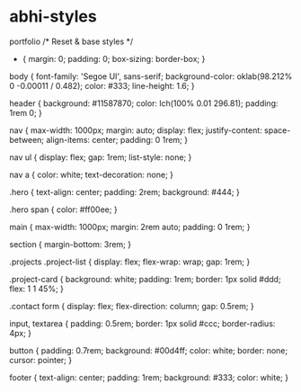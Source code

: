 # abhi-styles
portfolio
/* Reset & base styles */
* {
  margin: 0;
  padding: 0;
  box-sizing: border-box;
}

body {
  font-family: 'Segoe UI', sans-serif;
  background-color: oklab(98.212% 0 -0.00011 / 0.482);
  color: #333;
  line-height: 1.6;
}

header {
  background: #11587870;
  color: lch(100% 0.01 296.81);
  padding: 1rem 0;
}

nav {
  max-width: 1000px;
  margin: auto;
  display: flex;
  justify-content: space-between;
  align-items: center;
  padding: 0 1rem;
}

nav ul {
  display: flex;
  gap: 1rem;
  list-style: none;
}

nav a {
  color: white;
  text-decoration: none;
}

.hero {
  text-align: center;
  padding: 2rem;
  background: #444;
}

.hero span {
  color: #ff00ee;
}

main {
  max-width: 1000px;
  margin: 2rem auto;
  padding: 0 1rem;
}

section {
  margin-bottom: 3rem;
}

.projects .project-list {
  display: flex;
  flex-wrap: wrap;
  gap: 1rem;
}

.project-card {
  background: white;
  padding: 1rem;
  border: 1px solid #ddd;
  flex: 1 1 45%;
}

.contact form {
  display: flex;
  flex-direction: column;
  gap: 0.5rem;
}

input, textarea {
  padding: 0.5rem;
  border: 1px solid #ccc;
  border-radius: 4px;
}

button {
  padding: 0.7rem;
  background: #00d4ff;
  color: white;
  border: none;
  cursor: pointer;
}

footer {
  text-align: center;
  padding: 1rem;
  background: #333;
  color: white;
}

